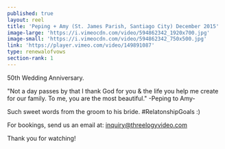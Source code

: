 ```yaml
---
published: true
layout: reel
title: 'Peping + Amy (St. James Parish, Santiago City) December 2015'
image-large: 'https://i.vimeocdn.com/video/594862342_1920x700.jpg'
image-small: 'https://i.vimeocdn.com/video/594862342_750x500.jpg'
link: 'https://player.vimeo.com/video/149891087'
type: renewalofvows
section-rank: 1
---
```

50th Wedding Anniversary. 

"Not a day passes by that I thank God for you & the life you help me create for our family. To me, you are the most beautiful." -Peping to Amy-

Such sweet words from the groom to his bride. #RelatonshipGoals :)

For bookings, send us an email at: inquiry@threelogyvideo.com

Thank you for watching! 
